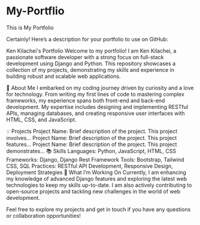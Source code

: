# My-Portflio
This is My Portfolio

Certainly! Here’s a description for your portfolio to use on GitHub:

Ken Kilachei's Portfolio
Welcome to my portfolio! I am Ken Kilachei, a passionate software developer with a strong focus on full-stack development using Django and Python. This repository showcases a collection of my projects, demonstrating my skills and experience in building robust and scalable web applications.

🚀 About Me
I embarked on my coding journey driven by curiosity and a love for technology. From writing my first lines of code to mastering complex frameworks, my experience spans both front-end and back-end development. My expertise includes designing and implementing RESTful APIs, managing databases, and creating responsive user interfaces with HTML, CSS, and JavaScript.

💡 Projects
Project Name: Brief description of the project. This project involves...
Project Name: Brief description of the project. This project features...
Project Name: Brief description of the project. This project demonstrates...
📚 Skills
Languages: Python, JavaScript, HTML, CSS
Frameworks: Django, Django Rest Framework
Tools: Bootstrap, Tailwind CSS, SQL
Practices: RESTful API Development, Responsive Design, Deployment Strategies
🌟 What I’m Working On
Currently, I am enhancing my knowledge of advanced Django features and exploring the latest web technologies to keep my skills up-to-date. I am also actively contributing to open-source projects and tackling new challenges in the world of web development.

Feel free to explore my projects and get in touch if you have any questions or collaboration opportunities!

